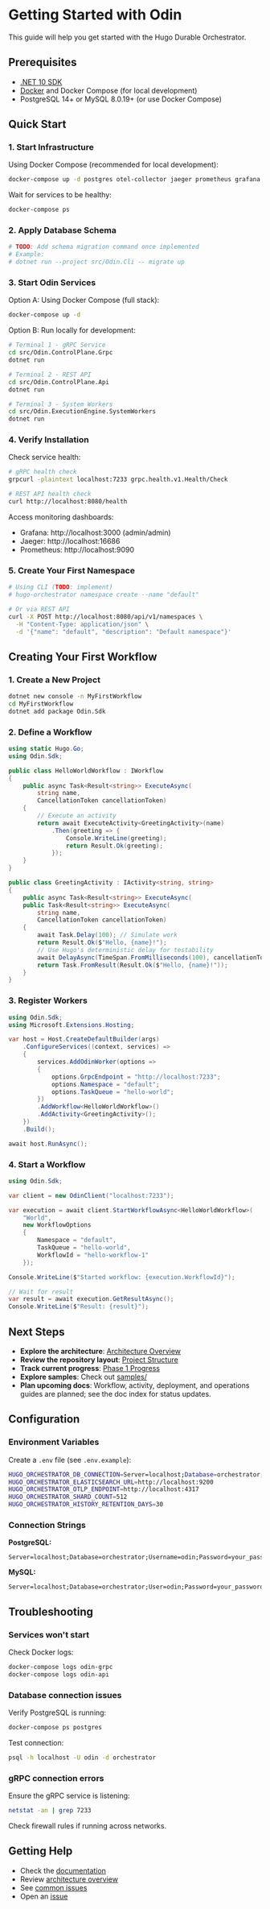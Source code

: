 # Getting Started with Odin

This guide will help you get started with the Hugo Durable Orchestrator.

## Prerequisites

- [.NET 10 SDK](https://dotnet.microsoft.com/download/dotnet/10.0)
- [Docker](https://www.docker.com/get-started) and Docker Compose (for local development)
- PostgreSQL 14+ or MySQL 8.0.19+ (or use Docker Compose)

## Quick Start

### 1. Start Infrastructure

Using Docker Compose (recommended for local development):

```bash
docker-compose up -d postgres otel-collector jaeger prometheus grafana
```

Wait for services to be healthy:

```bash
docker-compose ps
```

### 2. Apply Database Schema

```bash
# TODO: Add schema migration command once implemented
# Example:
# dotnet run --project src/Odin.Cli -- migrate up
```

### 3. Start Odin Services

Option A: Using Docker Compose (full stack):

```bash
docker-compose up -d
```

Option B: Run locally for development:

```bash
# Terminal 1 - gRPC Service
cd src/Odin.ControlPlane.Grpc
dotnet run

# Terminal 2 - REST API
cd src/Odin.ControlPlane.Api
dotnet run

# Terminal 3 - System Workers
cd src/Odin.ExecutionEngine.SystemWorkers
dotnet run
```

### 4. Verify Installation

Check service health:

```bash
# gRPC health check
grpcurl -plaintext localhost:7233 grpc.health.v1.Health/Check

# REST API health check
curl http://localhost:8080/health
```

Access monitoring dashboards:
- Grafana: http://localhost:3000 (admin/admin)
- Jaeger: http://localhost:16686
- Prometheus: http://localhost:9090

### 5. Create Your First Namespace

```bash
# Using CLI (TODO: implement)
# hugo-orchestrator namespace create --name "default"

# Or via REST API
curl -X POST http://localhost:8080/api/v1/namespaces \
  -H "Content-Type: application/json" \
  -d '{"name": "default", "description": "Default namespace"}'
```

## Creating Your First Workflow

### 1. Create a New Project

```bash
dotnet new console -n MyFirstWorkflow
cd MyFirstWorkflow
dotnet add package Odin.Sdk
```

### 2. Define a Workflow

```csharp
using static Hugo.Go;
using Odin.Sdk;

public class HelloWorldWorkflow : IWorkflow
{
    public async Task<Result<string>> ExecuteAsync(
        string name,
        CancellationToken cancellationToken)
    {
        // Execute an activity
        return await ExecuteActivity<GreetingActivity>(name)
            .Then(greeting => {
                Console.WriteLine(greeting);
                return Result.Ok(greeting);
            });
    }
}

public class GreetingActivity : IActivity<string, string>
{
    public async Task<Result<string>> ExecuteAsync(
    public Task<Result<string>> ExecuteAsync(
        string name,
        CancellationToken cancellationToken)
    {
        await Task.Delay(100); // Simulate work
        return Result.Ok($"Hello, {name}!");
        // Use Hugo's deterministic delay for testability
        await DelayAsync(TimeSpan.FromMilliseconds(100), cancellationToken);
        return Task.FromResult(Result.Ok($"Hello, {name}!"));
    }
}
```

### 3. Register Workers

```csharp
using Odin.Sdk;
using Microsoft.Extensions.Hosting;

var host = Host.CreateDefaultBuilder(args)
    .ConfigureServices((context, services) =>
    {
        services.AddOdinWorker(options =>
        {
            options.GrpcEndpoint = "http://localhost:7233";
            options.Namespace = "default";
            options.TaskQueue = "hello-world";
        })
        .AddWorkflow<HelloWorldWorkflow>()
        .AddActivity<GreetingActivity>();
    })
    .Build();

await host.RunAsync();
```

### 4. Start a Workflow

```csharp
using Odin.Sdk;

var client = new OdinClient("localhost:7233");

var execution = await client.StartWorkflowAsync<HelloWorldWorkflow>(
    "World",
    new WorkflowOptions
    {
        Namespace = "default",
        TaskQueue = "hello-world",
        WorkflowId = "hello-workflow-1"
    });

Console.WriteLine($"Started workflow: {execution.WorkflowId}");

// Wait for result
var result = await execution.GetResultAsync();
Console.WriteLine($"Result: {result}");
```

## Next Steps

- **Explore the architecture**: [Architecture Overview](architecture/README.md)
- **Review the repository layout**: [Project Structure](PROJECT_STRUCTURE.md)
- **Track current progress**: [Phase 1 Progress](PHASE1_PROGRESS.md)
- **Explore samples**: Check out [samples/](../samples/)
- **Plan upcoming docs**: Workflow, activity, deployment, and operations guides are planned; see the doc index for status updates.

## Configuration

### Environment Variables

Create a `.env` file (see `.env.example`):

```bash
HUGO_ORCHESTRATOR_DB_CONNECTION=Server=localhost;Database=orchestrator;
HUGO_ORCHESTRATOR_ELASTICSEARCH_URL=http://localhost:9200
HUGO_ORCHESTRATOR_OTLP_ENDPOINT=http://localhost:4317
HUGO_ORCHESTRATOR_SHARD_COUNT=512
HUGO_ORCHESTRATOR_HISTORY_RETENTION_DAYS=30
```

### Connection Strings

**PostgreSQL:**
```
Server=localhost;Database=orchestrator;Username=odin;Password=your_password
```

**MySQL:**
```
Server=localhost;Database=orchestrator;User=odin;Password=your_password
```

## Troubleshooting

### Services won't start

Check Docker logs:
```bash
docker-compose logs odin-grpc
docker-compose logs odin-api
```

### Database connection issues

Verify PostgreSQL is running:
```bash
docker-compose ps postgres
```

Test connection:
```bash
psql -h localhost -U odin -d orchestrator
```

### gRPC connection errors

Ensure the gRPC service is listening:
```bash
netstat -an | grep 7233
```

Check firewall rules if running across networks.

## Getting Help

- Check the [documentation](../docs/)
- Review [architecture overview](architecture/README.md)
- See [common issues](operations/troubleshooting.md)
- Open an [issue](https://github.com/df49b9cd/Odin/issues)
